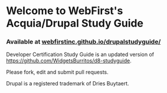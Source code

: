 # Welcome to WebFirst's Acquia/Drupal Study Guide

### Available at [webfirstinc.github.io/drupalstudyguide/](//webfirstinc.github.io/drupalstudyguide/)

Developer Certification Study Guide is an updated version of https://github.com/WidgetsBurritos/d8-studyguide.

Please fork, edit and submit pull requests.

Drupal is a registered trademark of Dries Buytaert.
